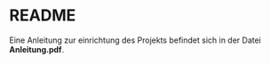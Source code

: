 # README #

Eine Anleitung zur einrichtung des Projekts befindet sich in der Datei **Anleitung.pdf**.
